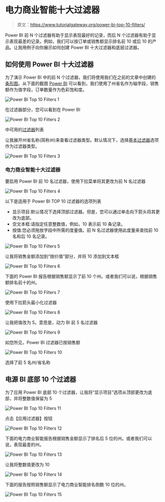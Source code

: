 # 电力商业智能十大过滤器

> 原文：<https://www.tutorialgateway.org/power-bi-top-10-filters/>

Power BI 前 N 个过滤器有助于显示表现最好的记录，而后 N 个过滤器有助于显示表现最差的记录。例如，我们可以按订单或销售额显示排名前 10 或后 10 的产品。让我用例子向你展示如何创建 Power BI 十大过滤器和底层过滤器。

## 如何使用 Power BI 十大过滤器

为了演示 Power BI 中的前 N 个过滤器，我们将使用我们在之前的文章中创建的[条形图](https://www.tutorialgateway.org/power-bi-bar-chart/)。从下面的截图 [Power BI](https://www.tutorialgateway.org/power-bi-tutorial/) 可以看到，我们使用了州省名作为轴字段，销售额作为值字段，订单数量作为色彩饱和度。

![Power BI Top 10 Filters 1](img/8c0b394def0534b20b26ecf0abfb4a19.png)

在过滤器部分，您可以看到在 Power BI

![Power BI Top 10 Filters 2](img/d9a62d14f557cb5ec01f7cef454feb1f.png)

中可用的[过滤器](https://www.tutorialgateway.org/power-bi-basic-filters/)列表

让我展开州省名称(简称州)来查看过滤器类型。默认情况下，选择[基本过滤器](https://www.tutorialgateway.org/power-bi-basic-filters/)选项作为过滤器类型。

![Power BI Top 10 Filters 3](img/12bc582b2ed6cbb6537f1a0c8c63e8f3.png)

### 电力商业智能十大过滤器

要启用 Power BI 前 10 名过滤器，使用下拉菜单将其更改为前 N 名过滤器

![Power BI Top 10 Filters 4](img/1d26056eff692d03651a88107a24423a.png)

以下是适用于 Power BI TOP 10 过滤器的选项列表

*   显示项目:默认情况下选择顶部过滤器。但是，您可以通过单击向下箭头将其更改为底部。
*   空文本框:请指定任意整数值，例如，10 表示前 10 条记录。
*   按值:您必须拖放字段中所需的度量值。前 N 名过滤器使用此度量来查找前 10 名和后 10 名记录。

![Power BI Top 10 Filters 5](img/e761a9c4dd668bfcea86e4e3aaec4509.png)

让我将销售金额添加到“按价值”部分，并将 10 添加到文本框

![Power BI Top 10 Filters 6](img/4986c7785eab1fd4118c3ecfab81e0f7.png)

下面的 Power BI 报告根据销售额显示了前 10 个州。或者我们可以说，根据销售额排名前十的州。

![Power BI Top 10 Filters 7](img/e7a70d701a7bd9e0ed3c054aab6eab0c.png)

使用下拉箭头最小化过滤器

![Power BI Top 10 Filters 8](img/8d6a1b0b3c6add361669194214e93e63.png)

让我把值改为 5。意思是，动力 BI 前 5 名过滤器

![Power BI Top 10 Filters 9](img/3ddb8fcc11a80d418cd55ddc2d999f96.png)

如您所见，Power BI 过滤器已按销售额

![Power BI Top 10 Filters 10](img/22922989dc367f5a234f2976ce5dad30.png)

选择了前 5 名州/省名称

## 电源 BI 底部 10 个过滤器

为了应用 Power BI 底部 10 个过滤器，让我将“显示项目”选项从顶部更改为底部，并将整数值保留为 5

![Power BI Top 10 Filters 11](img/4efab5568252b37d52ffc8c0b24b4f85.png)

点击【应用过滤器】按钮

![Power BI Top 10 Filters 12](img/b7289ae134e85afd4a84f6e1b6e0d4b3.png)

下面的电力商业智能报告根据销售金额显示了排名后 5 位的州。或者我们可以说，表现最差的州。

![Power BI Top 10 Filters 13](img/4ce23f0f3cc8e4d2e1b2aca7e3c4e45b.png)

让我将整数值更改为 10

![Power BI Top 10 Filters 14](img/773d22d856df773d7dde0454f10a8170.png)

下面的报告按照销售额显示了电力商业智能排名倒数 10 位的州。

![Power BI Top 10 Filters 15](img/78b6059c6da29167737404445dea9143.png)